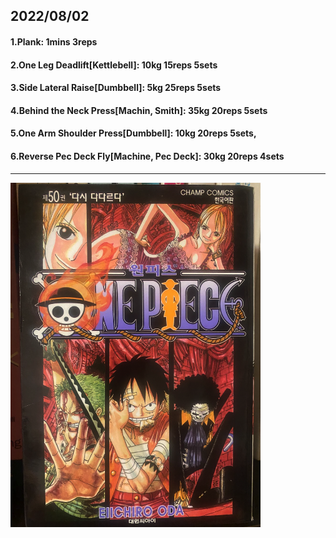## 2022/08/02
#### 1.Plank: 1mins 3reps
#### 2.One Leg Deadlift\[Kettlebell\]: 10kg 15reps 5sets
#### 3.Side Lateral Raise\[Dumbbell\]: 5kg 25reps 5sets
#### 4.Behind the Neck Press\[Machin, Smith\]: 35kg 20reps 5sets
#### 5.One Arm Shoulder Press\[Dumbbell\]: 10kg 20reps 5sets, 
#### 6.Reverse Pec Deck Fly\[Machine, Pec Deck\]: 30kg 20reps 4sets

---
<img src='./_resources/__050.png' width='400px' />
